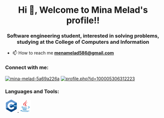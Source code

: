 <h1 align="center">Hi 👋, Welcome to Mina Melad's profile!!</h1>
<h3 align="center">Software engineering student, interested in solving problems, studying at the College of Computers and Information</h3>

- 📫 How to reach me **menamelad586@gmail.com**

<h3 align="left">Connect with me:</h3>
<p align="left">
<a href="https://linkedin.com/in/mina-melad-5a69a226a" target="blank"><img align="center" src="https://raw.githubusercontent.com/rahuldkjain/github-profile-readme-generator/master/src/images/icons/Social/linked-in-alt.svg" alt="mina-melad-5a69a226a" height="30" width="40" /></a>
<a href="https://fb.com/profile.php?id=100005306312223" target="blank"><img align="center" src="https://raw.githubusercontent.com/rahuldkjain/github-profile-readme-generator/master/src/images/icons/Social/facebook.svg" alt="profile.php?id=100005306312223" height="30" width="40" /></a>
</p>

<h3 align="left">Languages and Tools:</h3>
<p align="left"> <a href="https://www.w3schools.com/cpp/" target="_blank" rel="noreferrer"> <img src="https://raw.githubusercontent.com/devicons/devicon/master/icons/cplusplus/cplusplus-original.svg" alt="cplusplus" width="40" height="40"/> </a> <a href="https://www.java.com" target="_blank" rel="noreferrer"> <img src="https://raw.githubusercontent.com/devicons/devicon/master/icons/java/java-original.svg" alt="java" width="40" height="40"/> </a> </p>

